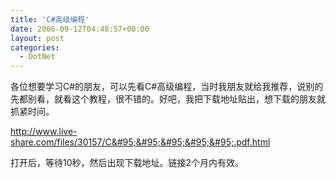 ```yaml
---
title: 'C#高级编程'
date: 2006-09-12T04:48:57+00:00
layout: post
categories:
  - DotNet
---
```


各位想要学习C#的朋友，可以先看C#高级编程，当时我朋友就给我推荐，说别的先都别看，就看这个教程，很不错的。好吧，我把下载地址贴出，想下载的朋友就抓紧时间。

<http://www.live-share.com/files/30157/C&#95;&#95;&#95;&#95;&#95;.pdf.html>

打开后，等待10秒，然后出现下载地址。链接2个月内有效。